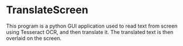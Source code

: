 # TranslateScreen

This program is a python GUI application used to read text from screen using  Tesseract OCR, and then translate it. The translated text is then overlaid on the screen. 
